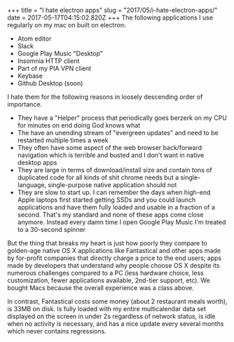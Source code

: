 +++
title = "I hate electron apps"
slug = "2017/05/i-hate-electron-apps/"
date = 2017-05-17T04:15:02.820Z
+++
The following applications I use regularly on my mac on built on electron:

- Atom editor
- Slack
- Google Play Music "Desktop"
- Insomnia HTTP client
- Part of my PIA VPN client
- Keybase
- Github Desktop (soon)

I hate them for the following reasons in loosely descending order of importance.

- They have a "Helper" process that periodically goes berzerk on my CPU for minutes on end doing God knows what
- The have an unending stream of "evergreen updates" and need to be restarted multiple times a week
- They often have some aspect of the web browser back/forward navigation which is terrible and busted and I don't want in native desktop apps
- They are large in terms of download/install size and contain tons of duplicated code for all kinds of shit chrome needs but a single-language, single-purpose native application should not
- They are slow to start up. I can remember the days when high-end Apple laptops first started getting SSDs and you could launch applications and have them fully loaded and usable in a fraction of a second. That's my standard and none of these apps come close anymore. Instead every damn time I open Google Play Music I'm treated to a 30-second spinner

But the thing that breaks my heart is just how poorly they compare to golden-age native OS X applications like Fantastical and other apps made by for-profit companies that directly charge a price to the end users; apps made by developers that understand why people choose OS X despite its numerous challenges compared to a PC (less hardware choice, less customization, fewer applications available, 2nd-tier support, etc). We bought Macs because the overall experience was a class above.

In contrast, Fantastical costs some money (about 2 restaurant meals worth), is 33MB on disk. Is fully loaded with my entire multicalendar data set displayed on the screen in under 2s regardless of network status, is idle when no activity is necessary, and has a nice update every several months which never contains regressions.
